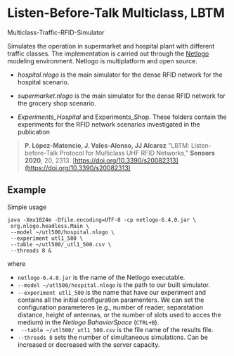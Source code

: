 # Listen-Before-Talk Multiclass, LBTM
Multiclass-Traffic-RFID-Simulator

Simulates the operation in supermarket and hospital plant with different traffic classes. The implementation is carried out through the [Netlogo](https://ccl.northwestern.edu/netlogo/) modeling environment. Netlogo is multiplatform and open source.

- *hospital.nlogo* is the main simulator for the dense RFID network for the hospital scenario.
- *supermarket.nlogo* is the main simulator for the dense RFID network for the grocery shop scenario.

- *Experiments_Hospital* and Experiments_Shop. These folders contain the experiments for the RFID network scenarios investigated in the publication


> **P. López-Matencio, J. Vales-Alonso, JJ Alcaraz**
> "LBTM: Listen-before-Talk Protocol for Multiclass UHF RFID Networks," 
> **Sensors 2020**, 20, 2313. 
> [https://doi.org/10.3390/s20082313](https://doi.org/10.3390/s20082313) 


## Example
Simple usage 
```
java -Xmx1024m -Dfile.encoding=UTF-8 -cp netlogo-6.4.0.jar \
 org.nlogo.headless.Main \
 --model ~/utl500/hospital.nlogo \
 --experiment utl1_500 \
 --table ~/utl500/_utl1_500.csv \
 --threads 8 &
```

where 
- `netlogo-6.4.0.jar` is the name of the Netlogo executable.
- `--model ~/utl500/hospital.nlogo` is the path to our built simulator.
- `--experiment utl1_500` is the name that have our experiment and contains all the initial configuration paramenters. We can set the configuration parameteres (e.g., number of reader, separatation distance, height of antennas, or the number of slots used to acces the medium) in the *Netlogo BahaviorSpace* (`CTRL+B`).
- ` --table ~/utl500/_utl1_500.csv` is the file name of the results file.
- `--threads 8` sets the number of simultaneous simulations. Can be increased or decreased with the server capacity.
